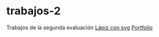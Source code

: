 # trabajos-2
Trabajos de la segunda evaluación
[Lápiz con svg](https://tobarra97.github.io/symbol-svg/)
[Portfolio](https://tobarra97.github.io/portfolio/)

